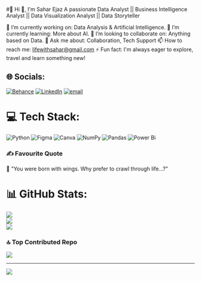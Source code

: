 #💫 Hi 👋, I'm Sahar Ejaz
A passionate Data Analyst || Business Intelligence Analyst || Data Visualization Analyst || Data Storyteller

🔭 I’m currently working on: Data Analysis & Artificial Intelligence.
🌱 I’m currently learning: More about AI.
👯 I’m looking to collaborate on: Anything based on Data. 
💬 Ask me about: Collaboration, Tech Support
📫 How to reach me: lifewithsahar@gmail.com 
⚡ Fun fact: I'm always eager to explore, travel and learn something new!

## 🌐 Socials:
[![Behance](https://img.shields.io/badge/Behance-1769ff?logo=behance&logoColor=white)](https://behance.net/SaharEjaz) [![LinkedIn](https://img.shields.io/badge/LinkedIn-%230077B5.svg?logo=linkedin&logoColor=white)](https://linkedin.com/in/iamsaharejaz) [![email](https://img.shields.io/badge/Email-D14836?logo=gmail&logoColor=white)](mailto:lifewithsahar@gmail.com) 

# 💻 Tech Stack:
![Python](https://img.shields.io/badge/python-3670A0?style=for-the-badge&logo=python&logoColor=ffdd54) ![Figma](https://img.shields.io/badge/figma-%23F24E1E.svg?style=for-the-badge&logo=figma&logoColor=white) ![Canva](https://img.shields.io/badge/Canva-%2300C4CC.svg?style=for-the-badge&logo=Canva&logoColor=white) ![NumPy](https://img.shields.io/badge/numpy-%23013243.svg?style=for-the-badge&logo=numpy&logoColor=white) ![Pandas](https://img.shields.io/badge/pandas-%23150458.svg?style=for-the-badge&logo=pandas&logoColor=white) ![Power Bi](https://img.shields.io/badge/power_bi-F2C811?style=for-the-badge&logo=powerbi&logoColor=black)


### ✍️ Favourite Quote
🌿 "You were born with wings. Why prefer to crawl through life...?"


# 📊 GitHub Stats:
![](https://github-readme-stats.vercel.app/api?username=Saharejazkhan&theme=ambient_gradient&hide_border=false&include_all_commits=true&count_private=false)<br/>
![](https://nirzak-streak-stats.vercel.app/?user=Saharejazkhan&theme=ambient_gradient&hide_border=false)<br/>
![](https://github-readme-stats.vercel.app/api/top-langs/?username=Saharejazkhan&theme=ambient_gradient&hide_border=false&include_all_commits=true&count_private=false&layout=compact)


### 🔝 Top Contributed Repo
![](https://github-contributor-stats.vercel.app/api?username=Saharejazkhan&limit=5&theme=dark&combine_all_yearly_contributions=true)

---
[![](https://visitcount.itsvg.in/api?id=Saharejazkhan&icon=0&color=0)](https://visitcount.itsvg.in)

<!-- Proudly created with GPRM ( https://gprm.itsvg.in ) -->
